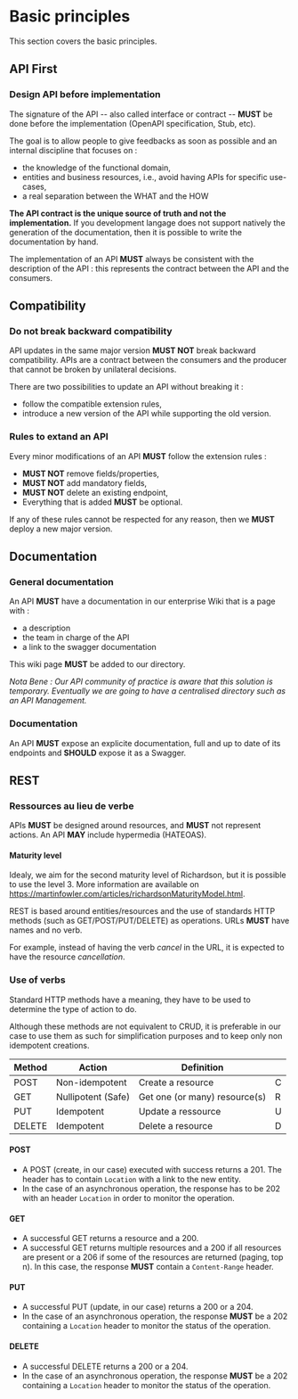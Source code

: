 # Basic principles

This section covers the basic principles.

## API First

### Design API before implementation

The signature of the API -- also called interface or contract -- **MUST** be done before the implementation (OpenAPI specification, Stub, etc).

The goal is to allow people to give feedbacks as soon as possible and an internal discipline that focuses on :

* the knowledge of the functional domain,
* entities and business resources, i.e., avoid having APIs for specific use-cases,
* a real separation between the WHAT and the HOW

**The API contract is the unique source of truth and not the implementation.** If you development langage does not support natively the generation of the documentation, then it is possible to write the documentation by hand.

The implementation of an API **MUST** always be consistent with the description of the API : this represents the contract between the API and the consumers.

## Compatibility

### Do not break backward compatibility

API updates in the same major version **MUST NOT** break backward compatibility. APIs are a contract between the consumers and the producer that cannot be broken by unilateral decisions.

There are two possibilities to update an API without breaking it :

* follow the compatible extension rules,
* introduce a new version of the API while supporting the old version.

### Rules to extand an API

Every minor modifications of an API **MUST** follow the extension rules :

* **MUST NOT** remove fields/properties,
* **MUST NOT** add mandatory fields,
* **MUST NOT** delete an existing endpoint,
* Everything that is added **MUST** be optional.

If any of these rules cannot be respected for any reason, then we **MUST** deploy a new major version.

## Documentation

### General documentation

An API **MUST** have a documentation in our enterprise Wiki that is a page with :

* a description
* the team in charge of the API
* a link to the swagger documentation

This wiki page **MUST** be added to our directory.

_Nota Bene : Our API community of practice is aware that this solution is temporary. Eventually we are going to have a centralised directory such as an API Management._

### Documentation

An API **MUST** expose an explicite documentation, full and up to date of its endpoints and **SHOULD** expose it as a Swagger.

## REST

### Ressources au lieu de verbe

APIs **MUST** be designed around resources, and **MUST** not represent actions. An API **MAY** include hypermedia (HATEOAS).

#### Maturity level

Idealy, we aim for the second maturity level of Richardson, but it is possible to use the level 3. More information are available on https://martinfowler.com/articles/richardsonMaturityModel.html.

REST is based around entities/resources and the use of standards HTTP methods (such as GET/POST/PUT/DELETE) as operations. URLs **MUST** have names and no verb.

For example, instead of having the verb _cancel_ in the URL, it is expected to have the resource _cancellation_.

### Use of verbs

Standard HTTP methods have a meaning, they have to be used to determine the type of action to do.

Although these methods are not equivalent to CRUD, it is preferable in our case to use them as such for simplification purposes and to keep only non idempotent creations.

| Method   | Action    | Definition |          |
|-----------|-----------|------------|----------|
| POST      | Non-idempotent | Create a resource| C |
| GET      | Nullipotent (Safe) | Get one (or many) resource(s) | R |
| PUT      | Idempotent | Update a ressource | U |
| DELETE      | Idempotent | Delete a resource | D |

#### POST
* A POST (create, in our case) executed with success returns a 201. The header has to contain `Location` with a link to the new entity.
* In the case of an asynchronous operation, the response has to be 202 with an header `Location` in order to monitor the operation.

#### GET

* A successful GET returns a resource and a 200.
* A successful GET returns multiple resources and a 200 if all resources are present or a 206 if some of the resources are returned (paging, top n). In this case, the response **MUST** contain a `Content-Range` header.

#### PUT

* A successful PUT (update, in our case) returns a 200 or a 204.
* In the case of an asynchronous operation, the response **MUST** be a 202 containing a `Location` header to monitor the status of the operation.

#### DELETE

* A successful DELETE returns a 200 or a 204.
* In the case of an asynchronous operation, the response **MUST** be a 202 containing a `Location` header to monitor the status of the operation.
